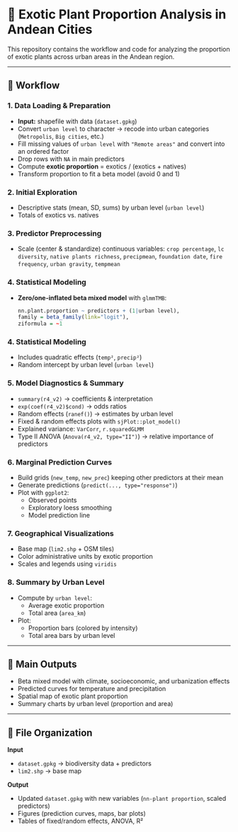 # 🌱 Exotic Plant Proportion Analysis in Andean Cities

This repository contains the workflow and code for analyzing the proportion of exotic plants across urban areas in the Andean region.

---

## 🔄 Workflow

### 1. Data Loading & Preparation
- **Input:** shapefile with data (`dataset.gpkg`)
- Convert `urban level` to character → recode into urban categories (`Metropolis`, `Big cities`, etc.)
- Fill missing values of `urban level` with `"Remote areas"` and convert into an ordered factor
- Drop rows with `NA` in main predictors
- Compute **exotic proportion** = exotics / (exotics + natives)
- Transform proportion to fit a beta model (avoid 0 and 1)

### 2. Initial Exploration
- Descriptive stats (mean, SD, sums) by urban level (`urban level`)
- Totals of exotics vs. natives

### 3. Predictor Preprocessing
- Scale (center & standardize) continuous variables:
  `crop percentage`, `lc diversity`, `native plants richness`, `precipmean`, `foundation date`, `fire frequency`, `urban gravity`, `tempmean`

### 4. Statistical Modeling
- **Zero/one-inflated beta mixed model** with `glmmTMB`:

  ```r
  nn.plant.proportion ~ predictors + (1|urban level), 
  family = beta_family(link="logit"), 
  ziformula = ~1

### 4. Statistical Modeling
- Includes quadratic effects (`temp²`, `precip²`)
- Random intercept by urban level (`urban level`)

### 5. Model Diagnostics & Summary
- `summary(r4_v2)` → coefficients & interpretation
- `exp(coef(r4_v2)$cond)` → odds ratios
- Random effects (`ranef()`) → estimates by urban level
- Fixed & random effects plots with `sjPlot::plot_model()`
- Explained variance: `VarCorr`, `r.squaredGLMM`
- Type II ANOVA (`Anova(r4_v2, type="II")`) → relative importance of predictors

### 6. Marginal Prediction Curves
- Build grids (`new_temp`, `new_prec`) keeping other predictors at their mean
- Generate predictions (`predict(..., type="response")`)
- Plot with `ggplot2`:
  - Observed points
  - Exploratory loess smoothing
  - Model prediction line

### 7. Geographical Visualizations
- Base map (`lim2.shp` + OSM tiles)
- Color administrative units by exotic proportion
- Scales and legends using `viridis`

### 8. Summary by Urban Level
- Compute by `urban level`:
  - Average exotic proportion
  - Total area (`area_km`)
- Plot:
  - Proportion bars (colored by intensity)
  - Total area bars by urban level

---

## 🔎 Main Outputs
- Beta mixed model with climate, socioeconomic, and urbanization effects
- Predicted curves for temperature and precipitation
- Spatial map of exotic plant proportion
- Summary charts by urban level (proportion and area)

---

## 📂 File Organization

**Input**
- `dataset.gpkg` → biodiversity data + predictors
- `lim2.shp` → base map

**Output**
- Updated `dataset.gpkg` with new variables (`nn-plant proportion`, scaled predictors)
- Figures (prediction curves, maps, bar plots)
- Tables of fixed/random effects, ANOVA, R²

